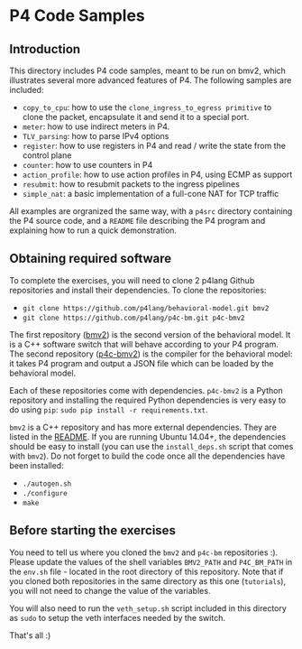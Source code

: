 # P4 Code Samples

## Introduction

This directory includes P4 code samples, meant to be run on bmv2, which
illustrates several more advanced features of P4. The following samples are
included:

- `copy_to_cpu`: how to use the `clone_ingress_to_egress primitive` to clone the
  packet, encapsulate it and send it to a special port.
- `meter`: how to use indirect meters in P4.
- `TLV_parsing`: how to parse IPv4 options
- `register`: how to use registers in P4 and read / write the state from the
  control plane
- `counter`: how to use counters in P4
- `action_profile`: how to use action profiles in P4, using ECMP as support
- `resubmit`: how to resubmit packets to the ingress pipelines
- `simple_nat`: a basic implementation of a full-cone NAT for TCP traffic

All examples are orgranized the same way, with a `p4src` directory containing
the P4 source code, and a `README` file describing the P4 program and explaining
how to run a quick demonstration.

## Obtaining required software

To complete the exercises, you will need to clone 2 p4lang Github repositories
and install their dependencies. To clone the repositories:

- `git clone https://github.com/p4lang/behavioral-model.git bmv2`
- `git clone https://github.com/p4lang/p4c-bm.git p4c-bmv2`

The first repository ([bmv2](https://github.com/p4lang/behavioral-model)) is the
second version of the behavioral model. It is a C++ software switch that will
behave according to your P4 program. The second repository
([p4c-bmv2](https://github.com/p4lang/p4c-bm)) is the compiler for the
behavioral model: it takes P4 program and output a JSON file which can be loaded
by the behavioral model.

Each of these repositories come with dependencies. `p4c-bmv2` is a Python
repository and installing the required Python dependencies is very easy to do
using `pip`: `sudo pip install -r requirements.txt`.

`bmv2` is a C++ repository and has more external dependencies. They are listed
in the
[README](https://github.com/p4lang/behavioral-model/blob/master/README.md). If
you are running Ubuntu 14.04+, the dependencies should be easy to install (you
can use the `install_deps.sh` script that comes with `bmv2`). Do not forget to
build the code once all the dependencies have been installed:

- `./autogen.sh`
- `./configure`
- `make`

## Before starting the exercises

You need to tell us where you cloned the `bmv2` and `p4c-bm` repositories
:). Please update the values of the shell variables `BMV2_PATH` and
`P4C_BM_PATH` in the `env.sh` file - located in the root directory of this
repository. Note that if you cloned both repositories in the same directory as
this one (`tutorials`), you will not need to change the value of the variables.

You will also need to run the `veth_setup.sh` script included in this directory
as `sudo` to setup the veth interfaces needed by the switch.

That's all :)
